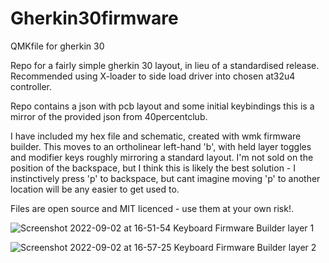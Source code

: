 # Gherkin30firmware
QMKfile for gherkin 30

Repo for a fairly simple gherkin 30 layout, in lieu of a standardised release.
Recommended using X-loader to side load driver into chosen at32u4 controller.

Repo contains a json with pcb layout and some initial keybindings this is a mirror of the provided json from 40percentclub.

I have included my hex file and schematic, created with wmk firmware builder. This moves to an ortholinear left-hand 'b', with held layer toggles and modifier keys roughly mirroring a standard layout.
I'm not sold on the position of the backspace, but I think this is likely the best solution - I instinctively press 'p' to backspace, but cant imagine moving 'p' to another location will be any easier to get used to.


Files are open source and MIT licenced - use them at your own risk!.

![Screenshot 2022-09-02 at 16-51-54 Keyboard Firmware Builder](https://user-images.githubusercontent.com/106979235/188192508-4e661c6c-8e06-4321-a7fe-cf8d818849a1.png) layer 1


![Screenshot 2022-09-02 at 16-57-25 Keyboard Firmware Builder](https://user-images.githubusercontent.com/106979235/188193001-f09db919-9d2c-4a20-85f3-bf3f21d94ffd.png)
layer 2

